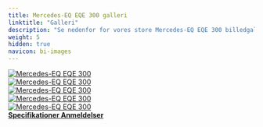 ```yaml
---
title: Mercedes-EQ EQE 300 galleri
linktitle: "Galleri"
description: "Se nedenfor for vores store Mercedes-EQ EQE 300 billedgalleri. Klik på billederne for versioner i høj opløsning."
weight: 5
hidden: true
navicon: bi-images
---
```

<!-- markdownlint-disable MD033 -->
<div class="row" id ="my-gallery">
	<div class="pswp-grid-item col-6 col-md-4">
		<a href="https://media.evkx.net/multimedia/models/mercedes/eqe/eqe_300/charging_1.jpg"
data-pswp-src="https://media.evkx.net/multimedia/models/mercedes/eqe/eqe_300/charging_1.jpg"
data-pswp-width="3000"
data-pswp-height="2000" 
target="_blank">
			<img src="https://media.evkx.net/multimedia/models/mercedes/eqe/eqe_300/charging_1_xst.jpg" alt="Mercedes-EQ EQE 300" class="img-fluid " />
		</a>
	</div>
	<div class="pswp-grid-item col-6 col-md-4">
		<a href="https://media.evkx.net/multimedia/models/mercedes/eqe/eqe_300/frontseats_1.jpg"
data-pswp-src="https://media.evkx.net/multimedia/models/mercedes/eqe/eqe_300/frontseats_1.jpg"
data-pswp-width="3000"
data-pswp-height="2000" 
target="_blank">
			<img src="https://media.evkx.net/multimedia/models/mercedes/eqe/eqe_300/frontseats_1_xst.jpg" alt="Mercedes-EQ EQE 300" class="img-fluid " />
		</a>
	</div>
	<div class="pswp-grid-item col-6 col-md-4">
		<a href="https://media.evkx.net/multimedia/models/mercedes/eqe/eqe_300/main_1.jpg"
data-pswp-src="https://media.evkx.net/multimedia/models/mercedes/eqe/eqe_300/main_1.jpg"
data-pswp-width="3000"
data-pswp-height="1687" 
target="_blank">
			<img src="https://media.evkx.net/multimedia/models/mercedes/eqe/eqe_300/main_1_xst.jpg" alt="Mercedes-EQ EQE 300" class="img-fluid " />
		</a>
	</div>
	<div class="pswp-grid-item col-6 col-md-4">
		<a href="https://media.evkx.net/multimedia/models/mercedes/eqe/eqe_300/screens_1.jpg"
data-pswp-src="https://media.evkx.net/multimedia/models/mercedes/eqe/eqe_300/screens_1.jpg"
data-pswp-width="3000"
data-pswp-height="2001" 
target="_blank">
			<img src="https://media.evkx.net/multimedia/models/mercedes/eqe/eqe_300/screens_1_xst.jpg" alt="Mercedes-EQ EQE 300" class="img-fluid " />
		</a>
	</div>
	<div class="pswp-grid-item col-6 col-md-4">
		<a href="https://media.evkx.net/multimedia/models/mercedes/eqe/eqe_300/trunk_1.jpg"
data-pswp-src="https://media.evkx.net/multimedia/models/mercedes/eqe/eqe_300/trunk_1.jpg"
data-pswp-width="3000"
data-pswp-height="2000" 
target="_blank">
			<img src="https://media.evkx.net/multimedia/models/mercedes/eqe/eqe_300/trunk_1_xst.jpg" alt="Mercedes-EQ EQE 300" class="img-fluid " />
		</a>
	</div>
</div>
<script type="module">
  import PhotoSwipeLightbox from '/js/photoswipe-lightbox.esm.js';
    const lightbox = new PhotoSwipeLightbox({
       gallery: '#my-gallery',
        children: 'a',
        pswpModule: () => import('/js/photoswipe.esm.js')
    });
lightbox.init();
</script>
<div class="mt-3 mb-3">
<a href="../specifications/" class="text-decoration-none text-black">
<strong><i class="bi-arrow-left"></i> Specifikationer </strong>
</a>
<a href="../reviews/" class="text-decoration-none text-black float-end">
<strong>Anmeldelser <i class="bi-arrow-right"></i></strong>
</a>
</div>
